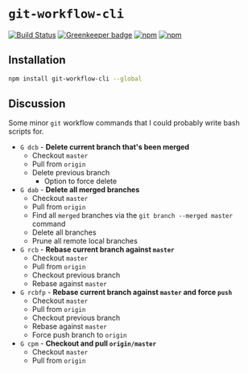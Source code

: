 # `git-workflow-cli`

[![Build Status](https://travis-ci.org/jaebradley/git-workflow-cli.svg?branch=master)](https://travis-ci.org/jaebradley/git-workflow-cli)
[![Greenkeeper badge](https://badges.greenkeeper.io/jaebradley/git-workflow-cli.svg)](https://greenkeeper.io/)
[![npm](https://img.shields.io/npm/v/git-workflow-cli.svg)](https://www.npmjs.com/package/git-workflow-cli)
[![npm](https://img.shields.io/npm/dt/git-workflow-cli.svg)](https://www.npmjs.com/package/git-workflow-cli)

## Installation

```bash
npm install git-workflow-cli --global
```

## Discussion

Some minor `git` workflow commands that I could probably write bash scripts for.

* `G dcb` - **Delete current branch that's been merged**
  * Checkout `master`
  * Pull from `origin`
  * Delete previous branch
    * Option to force delete
* `G dab` - **Delete all merged branches**
  * Checkout `master`
  * Pull from `origin`
  * Find all `merged` branches via the `git branch --merged master` command
  * Delete all branches
  * Prune all remote local branches
* `G rcb` - **Rebase current branch against `master`**
  * Checkout `master`
  * Pull from `origin`
  * Checkout previous branch
  * Rebase against `master`
* `G rcbfp` - **Rebase current branch against `master` and force `push`**
  * Checkout `master`
  * Pull from `origin`
  * Checkout previous branch
  * Rebase against `master`
  * Force push branch to `origin`
* `G cpm` - **Checkout and pull `origin/master`**
  * Checkout `master`
  * Pull from `origin`
